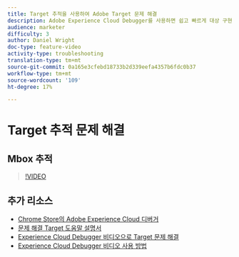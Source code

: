 ```yaml
---
title: Target 추적을 사용하여 Adobe Target 문제 해결
description: Adobe Experience Cloud Debugger를 사용하면 쉽고 빠르게 대상 구현을 이해할 수 있습니다. Experience Cloud에 인증하고 강력한 Target 추적 툴을 사용하여 방문자 프로필뿐만 아니라 활동 및 대상의 자격을 검사하는 방법을 살펴봅니다.
audience: marketer
difficulty: 3
author: Daniel Wright
doc-type: feature-video
activity-type: troubleshooting
translation-type: tm+mt
source-git-commit: 0a165e3cfebd18733b2d339eefa4357b6fdc0b37
workflow-type: tm+mt
source-wordcount: '109'
ht-degree: 17%

---
```



# Target 추적 문제 해결

## Mbox 추적

>[!VIDEO](https://video.tv.adobe.com/v/23113/?quality=12)

## 추가 리소스

* [Chrome Store의 Adobe Experience Cloud 디버거](https://chrome.google.com/webstore/detail/adobe-experience-cloud-de/ocdmogmohccmeicdhlhhgepeaijenapj)
* [문제 해결 Target 도움말 설명서](https://docs.adobe.com/content/help/en/target/using/troubleshoot/troubleshooting-target.html)
* [Experience Cloud Debugger 비디오으로 Target 문제 해결](troubleshoot-with-the-experience-cloud-debugger.md)
* [Experience Cloud Debugger 비디오 사용 방법](https://docs.adobe.com/content/help/en/core-services-learn/tutorials/debugger/use-the-experience-cloud-debugger.html)
